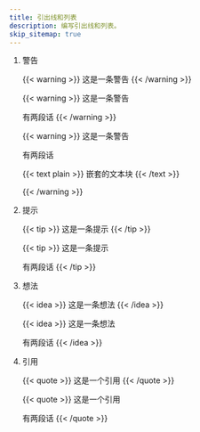 ```yaml
---
title: 引出线和列表
description: 编写引出线和列表。
skip_sitemap: true
---
```


1. 警告

    {{< warning >}}
    这是一条警告
    {{< /warning >}}

    {{< warning >}}
    这是一条警告

    有两段话
    {{< /warning >}}

    {{< warning >}}
    这是一条警告

    有两段话

    {{< text plain >}}
    嵌套的文本块
    {{< /text >}}

    {{< /warning >}}

1. 提示

    {{< tip >}}
    这是一条提示
    {{< /tip >}}

    {{< tip >}}
    这是一条提示

    有两段话
    {{< /tip >}}

1. 想法

    {{< idea >}}
    这是一条想法
    {{< /idea >}}

    {{< idea >}}
    这是一条想法

    有两段话
    {{< /idea >}}

1. 引用

    {{< quote >}}
    这是一个引用
    {{< /quote >}}

    {{< quote >}}
    这是一个引用

    有两段话
    {{< /quote >}}
